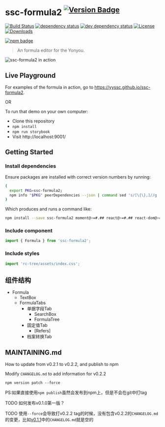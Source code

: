 # ssc-formula2 <sup>[![Version Badge][npm-version-svg]][package-url]</sup>

[![Build Status][travis-svg]][travis-url]
[![dependency status][deps-svg]][deps-url]
[![dev dependency status][dev-deps-svg]][dev-deps-url]
[![License][license-image]][license-url]
[![Downloads][downloads-image]][downloads-url]

[![npm badge][npm-badge-png]][package-url]

> An formula editor for the Yonyou.

![ssc-formula2 in action](https://raw.githubusercontent.com/yyssc/ssc-formula2/master/ssc-formula2-demo.gif)

## Live Playground

For examples of the formula in action, go to https://yyssc.github.io/ssc-formula2.

OR

To run that demo on your own computer:
* Clone this repository
* `npm install`
* `npm run storybook`
* Visit http://localhost:9001/

## Getting Started
### Install dependencies
Ensure packages are installed with correct version numbers by running:
  ```sh
  (
    export PKG=ssc-formula2;
    npm info "$PKG" peerDependencies --json | command sed 's/[\{\},]//g ; s/: /@/g; s/ *//g' | xargs npm install --save "$PKG"
  )
  ```

  Which produces and runs a command like:

  ```sh
  npm install --save ssc-formula2 moment@>=#.## react@>=#.## react-dom@>=#.## ssc-refer2@>=#.## rc-tree@>=#.##
  ```

### Include component
```js
import { Formula } from 'ssc-formula2';
```

### Include styles
```js
import 'rc-tree/assets/index.css';
```

## 组件结构

- Formula
  - TextBox
  - FormulaTabs
    - 单据字段Tab
      - SearchBox
      - FormulaTree
    - 固定值Tab
      - [Refers]
    - 档案转换Tab

## MAINTAINING.md

How to update from v0.2.1 to v0.2.2, and publish to npm

Modify `CHANGELOG.md` to add information for v0.2.2

```
npm version patch --force
```

PS:如果直接使用`npm publish`虽然会发布到npm上，但是不会在git中打tag

TODO 如何发布v0.1.0第一版？

TODO 使用`--force`会导致打v0.2.2 tag的时候，没有包含v0.2.2的`CHANGELOG.md`的变更，比如[v0.1.1](https://github.com/yyssc/ssc-formula2/releases/tag/v0.1.1)中的`CHANGELOG.md`就是空的

[package-url]: https://npmjs.org/package/ssc-formula2
[npm-version-svg]: http://versionbadg.es/yyssc/ssc-formula2.svg
[travis-svg]: https://travis-ci.org/yyssc/ssc-formula2.svg
[travis-url]: https://travis-ci.org/yyssc/ssc-formula2
[deps-svg]: https://david-dm.org/yyssc/ssc-formula2.svg
[deps-url]: https://david-dm.org/yyssc/ssc-formula2
[dev-deps-svg]: https://david-dm.org/yyssc/ssc-formula2/dev-status.svg
[dev-deps-url]: https://david-dm.org/yyssc/ssc-formula2#info=devDependencies
[npm-badge-png]: https://nodei.co/npm/ssc-formula2.png?downloads=true&stars=true
[license-image]: http://img.shields.io/npm/l/ssc-formula2.svg
[license-url]: LICENSE
[downloads-image]: http://img.shields.io/npm/dm/ssc-formula2.svg
[downloads-url]: http://npm-stat.com/charts.html?package=ssc-formula2
